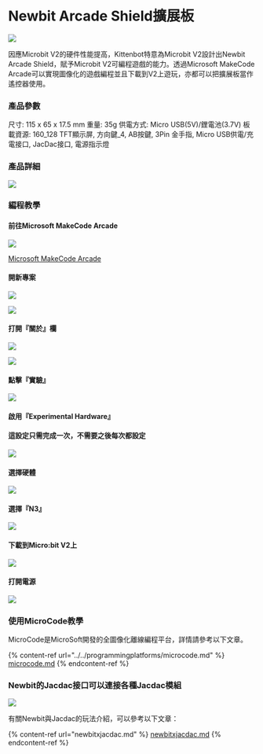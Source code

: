 # Newbit Arcade Shield擴展板

![](https://kittenbothk.readthedocs.io/en/latest/\_images/newbit.png)

因應Microbit V2的硬件性能提高，Kittenbot特意為Microbit V2設計出Newbit Arcade Shield，賦予Microbit V2可編程遊戲的能力。透過Microsoft MakeCode Arcade可以實現圖像化的遊戲編程並且下載到V2上遊玩，亦都可以把擴展板當作遙控器使用。

### 產品參數

尺寸: 115 x 65 x 17.5 mm 重量: 35g 供電方式: Micro USB(5V)/鋰電池(3.7V) 板載資源: 160_128 TFT顯示屏, 方向鍵_4, AB按鍵, 3Pin 金手指, Micro USB供電/充電接口, JacDac接口, 電源指示燈

### 產品詳細

![](https://kittenbothk.readthedocs.io/en/latest/\_images/detail.png)

### 編程教學

#### 前往Microsoft MakeCode Arcade

![](https://kittenbothk.readthedocs.io/en/latest/\_images/arcade0.png)

[Microsoft MakeCode Arcade](https://arcade.makecode.com/)

#### 開新專案

![](https://kittenbothk.readthedocs.io/en/latest/\_images/arcade1.png)

![](https://kittenbothk.readthedocs.io/en/latest/\_images/arcade2.png)

#### 打開『關於』欄

![](https://kittenbothk.readthedocs.io/en/latest/\_images/arcade3.png)

![](https://kittenbothk.readthedocs.io/en/latest/\_images/arcade4.png)

#### 點擊『實驗』

![](https://kittenbothk.readthedocs.io/en/latest/\_images/arcade5.png)

#### 啟用『Experimental Hardware』

#### 這設定只需完成一次，不需要之後每次都設定

![](https://kittenbothk.readthedocs.io/en/latest/\_images/arcade6.png)

#### 選擇硬體

![](https://kittenbothk.readthedocs.io/en/latest/\_images/arcade7.png)

#### 選擇『N3』

![](https://kittenbothk.readthedocs.io/en/latest/\_images/arcade8.png)

#### 下載到Micro:bit V2上

![](https://kittenbothk.readthedocs.io/en/latest/\_images/arcade9.png)

#### 打開電源

![](https://kittenbothk.readthedocs.io/en/latest/\_images/power.png)

### 使用MicroCode教學

MicroCode是MicroSoft開發的全圖像化離線編程平台，詳情請參考以下文章。

{% content-ref url="../../programmingplatforms/microcode.md" %}
[microcode.md](../../programmingplatforms/microcode.md)
{% endcontent-ref %}

### Newbit的Jacdac接口可以連接各種Jacdac模組

![](https://kittenbothk.readthedocs.io/en/latest/\_images/jacdac.jpg)

有關Newbit與Jacdac的玩法介紹，可以參考以下文章：

{% content-ref url="newbitxjacdac.md" %}
[newbitxjacdac.md](newbitxjacdac.md)
{% endcontent-ref %}
